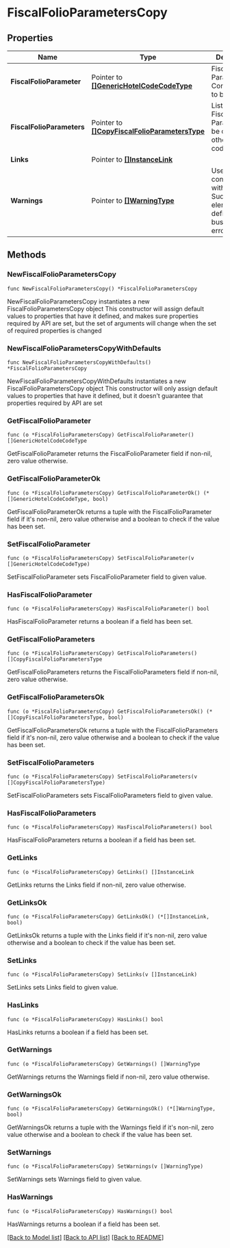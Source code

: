 # FiscalFolioParametersCopy

## Properties

Name | Type | Description | Notes
------------ | ------------- | ------------- | -------------
**FiscalFolioParameter** | Pointer to [**[]GenericHotelCodeCodeType**](GenericHotelCodeCodeType.md) | Fiscal Folio Parameter Configurations to be copied. | [optional] 
**FiscalFolioParameters** | Pointer to [**[]CopyFiscalFolioParametersType**](CopyFiscalFolioParametersType.md) | List of the Fiscal Folio Parameters to be copied to other hotel code(s). | [optional] 
**Links** | Pointer to [**[]InstanceLink**](InstanceLink.md) |  | [optional] 
**Warnings** | Pointer to [**[]WarningType**](WarningType.md) | Used in conjunction with the Success element to define a business error. | [optional] 

## Methods

### NewFiscalFolioParametersCopy

`func NewFiscalFolioParametersCopy() *FiscalFolioParametersCopy`

NewFiscalFolioParametersCopy instantiates a new FiscalFolioParametersCopy object
This constructor will assign default values to properties that have it defined,
and makes sure properties required by API are set, but the set of arguments
will change when the set of required properties is changed

### NewFiscalFolioParametersCopyWithDefaults

`func NewFiscalFolioParametersCopyWithDefaults() *FiscalFolioParametersCopy`

NewFiscalFolioParametersCopyWithDefaults instantiates a new FiscalFolioParametersCopy object
This constructor will only assign default values to properties that have it defined,
but it doesn't guarantee that properties required by API are set

### GetFiscalFolioParameter

`func (o *FiscalFolioParametersCopy) GetFiscalFolioParameter() []GenericHotelCodeCodeType`

GetFiscalFolioParameter returns the FiscalFolioParameter field if non-nil, zero value otherwise.

### GetFiscalFolioParameterOk

`func (o *FiscalFolioParametersCopy) GetFiscalFolioParameterOk() (*[]GenericHotelCodeCodeType, bool)`

GetFiscalFolioParameterOk returns a tuple with the FiscalFolioParameter field if it's non-nil, zero value otherwise
and a boolean to check if the value has been set.

### SetFiscalFolioParameter

`func (o *FiscalFolioParametersCopy) SetFiscalFolioParameter(v []GenericHotelCodeCodeType)`

SetFiscalFolioParameter sets FiscalFolioParameter field to given value.

### HasFiscalFolioParameter

`func (o *FiscalFolioParametersCopy) HasFiscalFolioParameter() bool`

HasFiscalFolioParameter returns a boolean if a field has been set.

### GetFiscalFolioParameters

`func (o *FiscalFolioParametersCopy) GetFiscalFolioParameters() []CopyFiscalFolioParametersType`

GetFiscalFolioParameters returns the FiscalFolioParameters field if non-nil, zero value otherwise.

### GetFiscalFolioParametersOk

`func (o *FiscalFolioParametersCopy) GetFiscalFolioParametersOk() (*[]CopyFiscalFolioParametersType, bool)`

GetFiscalFolioParametersOk returns a tuple with the FiscalFolioParameters field if it's non-nil, zero value otherwise
and a boolean to check if the value has been set.

### SetFiscalFolioParameters

`func (o *FiscalFolioParametersCopy) SetFiscalFolioParameters(v []CopyFiscalFolioParametersType)`

SetFiscalFolioParameters sets FiscalFolioParameters field to given value.

### HasFiscalFolioParameters

`func (o *FiscalFolioParametersCopy) HasFiscalFolioParameters() bool`

HasFiscalFolioParameters returns a boolean if a field has been set.

### GetLinks

`func (o *FiscalFolioParametersCopy) GetLinks() []InstanceLink`

GetLinks returns the Links field if non-nil, zero value otherwise.

### GetLinksOk

`func (o *FiscalFolioParametersCopy) GetLinksOk() (*[]InstanceLink, bool)`

GetLinksOk returns a tuple with the Links field if it's non-nil, zero value otherwise
and a boolean to check if the value has been set.

### SetLinks

`func (o *FiscalFolioParametersCopy) SetLinks(v []InstanceLink)`

SetLinks sets Links field to given value.

### HasLinks

`func (o *FiscalFolioParametersCopy) HasLinks() bool`

HasLinks returns a boolean if a field has been set.

### GetWarnings

`func (o *FiscalFolioParametersCopy) GetWarnings() []WarningType`

GetWarnings returns the Warnings field if non-nil, zero value otherwise.

### GetWarningsOk

`func (o *FiscalFolioParametersCopy) GetWarningsOk() (*[]WarningType, bool)`

GetWarningsOk returns a tuple with the Warnings field if it's non-nil, zero value otherwise
and a boolean to check if the value has been set.

### SetWarnings

`func (o *FiscalFolioParametersCopy) SetWarnings(v []WarningType)`

SetWarnings sets Warnings field to given value.

### HasWarnings

`func (o *FiscalFolioParametersCopy) HasWarnings() bool`

HasWarnings returns a boolean if a field has been set.


[[Back to Model list]](../README.md#documentation-for-models) [[Back to API list]](../README.md#documentation-for-api-endpoints) [[Back to README]](../README.md)


